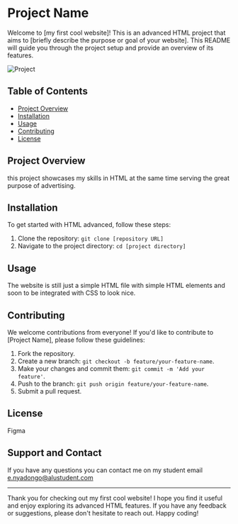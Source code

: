 # Project Name

Welcome to [my first cool website]! This is an advanced HTML project that aims to [briefly describe the purpose or goal of your website]. This README will guide you through the project setup and provide an overview of its features.


![Project](https://play-lh.googleusercontent.com/RslBy1o2NEBYUdRjQtUqLbN-ZM2hpks1mHPMiHMrpAuLqxeBPcFSAjo65nQHbTA53YYn)
## Table of Contents

- [Project Overview](#project-overview)
- [Installation](#installation)
- [Usage](#usage)
- [Contributing](#contributing)
- [License](#license)

## Project Overview

this project showcases my skills in HTML at the same time serving the great purpose of advertising.

## Installation

To get started with HTML advanced, follow these steps:

1. Clone the repository: `git clone [repository URL]`
2. Navigate to the project directory: `cd [project directory]`

## Usage

The website is still just a simple HTML file with simple HTML elements and soon to be integrated with CSS to look nice.


## Contributing

We welcome contributions from everyone! If you'd like to contribute to [Project Name], please follow these guidelines:

1. Fork the repository.
2. Create a new branch: `git checkout -b feature/your-feature-name`.
3. Make your changes and commit them: `git commit -m 'Add your feature'`.
4. Push to the branch: `git push origin feature/your-feature-name`.
5. Submit a pull request.

## License

Figma

## Support and Contact
If you have any questions you can contact me on my student email e.nyadongo@alustudent.com

---

Thank you for checking out my first cool website! I hope you find it useful and enjoy exploring its advanced HTML features. If you have any feedback or suggestions, please don't hesitate to reach out. Happy coding!

